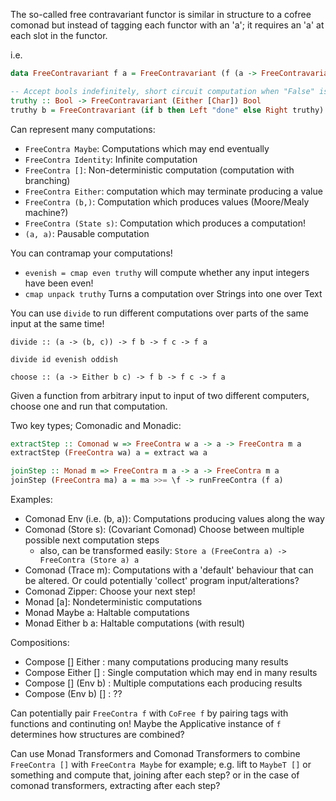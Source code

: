 The so-called free contravariant functor is similar in structure to a cofree comonad but instead of tagging each
functor with an 'a'; it requires an 'a' at each slot in the functor.

i.e.

```haskell
data FreeContravariant f a = FreeContravariant (f (a -> FreeContravariant f a))

-- Accept bools indefinitely, short circuit computation when "False" is encountered
truthy :: Bool -> FreeContravariant (Either [Char]) Bool
truthy b = FreeContravariant (if b then Left "done" else Right truthy)
```

Can represent many computations:

- `FreeContra Maybe`: Computations which may end eventually
- `FreeContra Identity`: Infinite computation
- `FreeContra []`: Non-deterministic computation (computation with branching)
- `FreeContra Either`: computation which may terminate producing a value
- `FreeContra (b,)`: Computation which produces values (Moore/Mealy machine?)
- `FreeContra (State s)`: Computation which produces a computation!
- `(a, a)`: Pausable computation


You can contramap your computations!

- `evenish = cmap even truthy` will compute whether any input integers have been even!
- `cmap unpack truthy` Turns a computation over Strings into one over Text

You can use `divide` to run different computations over parts of the same input at the same time!

`divide :: (a -> (b, c)) -> f b -> f c -> f a`

`divide id evenish oddish`

`choose :: (a -> Either b c) -> f b -> f c -> f a`

Given a function from arbitrary input to input of two different computers,
choose one and run that computation.



Two key types;
Comonadic and Monadic:

```haskell
extractStep :: Comonad w => FreeContra w a -> a -> FreeContra m a
extractStep (FreeContra wa) a = extract wa a

joinStep :: Monad m => FreeContra m a -> a -> FreeContra m a
joinStep (FreeContra ma) a = ma >>= \f -> runFreeContra (f a)
```

Examples:

- Comonad Env (i.e. (b, a)): Computations producing values along the way
- Comonad (Store s): (Covariant Comonad) Choose between multiple possible next computation steps
    - also, can be transformed easily: `Store a (FreeContra a) -> FreeContra (Store a) a`
- Comonad (Trace m): Computations with a 'default' behaviour that can be altered. Or could potentially 'collect'
    program input/alterations?
- Comonad Zipper: Choose your next step!
- Monad [a]: Nondeterministic computations
- Monad Maybe a: Haltable computations
- Monad Either b a: Haltable computations (with result)


Compositions:
- Compose [] Either : many computations producing many results
- Compose Either [] : Single computation which may end in many results
- Compose [] (Env b) : Multiple computations each producing results
- Compose (Env b) [] : ??


Can potentially pair `FreeContra f` with `CoFree f` by pairing tags with
functions and continuting on! Maybe the Applicative instance of `f` determines
how structures are combined?

Can use Monad Transformers and Comonad Transformers to combine `FreeContra []` with `FreeContra Maybe` for example;
e.g. lift to `MaybeT []` or something and compute that, joining after each step? or in the case of comonad
transformers, extracting after each step?
